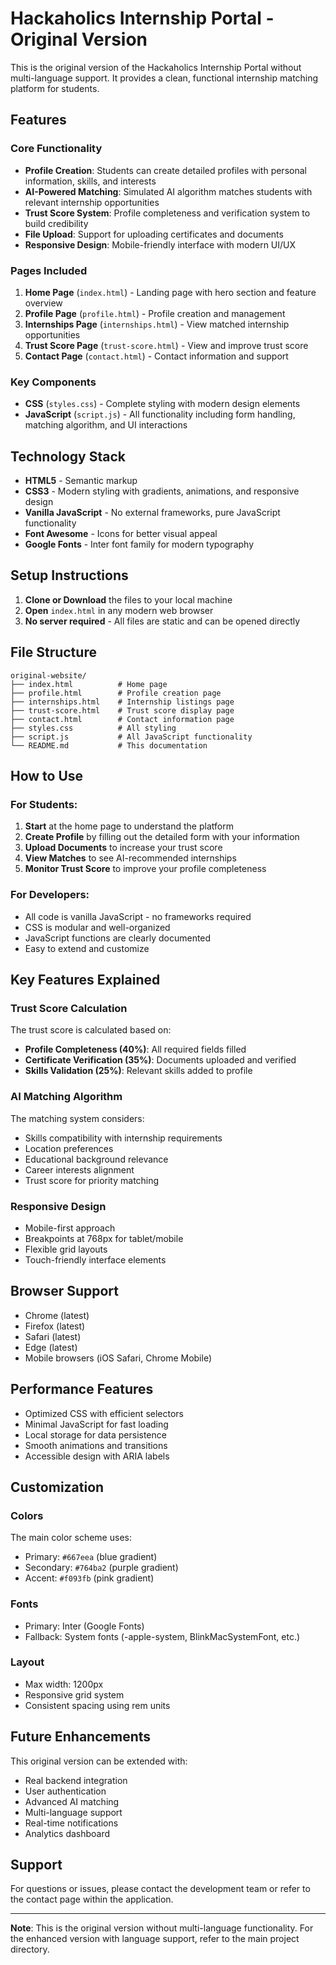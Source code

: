 # Hackaholics Internship Portal - Original Version

This is the original version of the Hackaholics Internship Portal without multi-language support. It provides a clean, functional internship matching platform for students.

## Features

### Core Functionality
- **Profile Creation**: Students can create detailed profiles with personal information, skills, and interests
- **AI-Powered Matching**: Simulated AI algorithm matches students with relevant internship opportunities
- **Trust Score System**: Profile completeness and verification system to build credibility
- **File Upload**: Support for uploading certificates and documents
- **Responsive Design**: Mobile-friendly interface with modern UI/UX

### Pages Included
1. **Home Page** (`index.html`) - Landing page with hero section and feature overview
2. **Profile Page** (`profile.html`) - Profile creation and management
3. **Internships Page** (`internships.html`) - View matched internship opportunities
4. **Trust Score Page** (`trust-score.html`) - View and improve trust score
5. **Contact Page** (`contact.html`) - Contact information and support

### Key Components
- **CSS** (`styles.css`) - Complete styling with modern design elements
- **JavaScript** (`script.js`) - All functionality including form handling, matching algorithm, and UI interactions

## Technology Stack
- **HTML5** - Semantic markup
- **CSS3** - Modern styling with gradients, animations, and responsive design
- **Vanilla JavaScript** - No external frameworks, pure JavaScript functionality
- **Font Awesome** - Icons for better visual appeal
- **Google Fonts** - Inter font family for modern typography

## Setup Instructions

1. **Clone or Download** the files to your local machine
2. **Open** `index.html` in any modern web browser
3. **No server required** - All files are static and can be opened directly

## File Structure
```
original-website/
├── index.html          # Home page
├── profile.html        # Profile creation page
├── internships.html    # Internship listings page
├── trust-score.html    # Trust score display page
├── contact.html        # Contact information page
├── styles.css          # All styling
├── script.js           # All JavaScript functionality
└── README.md           # This documentation
```

## How to Use

### For Students:
1. **Start** at the home page to understand the platform
2. **Create Profile** by filling out the detailed form with your information
3. **Upload Documents** to increase your trust score
4. **View Matches** to see AI-recommended internships
5. **Monitor Trust Score** to improve your profile completeness

### For Developers:
- All code is vanilla JavaScript - no frameworks required
- CSS is modular and well-organized
- JavaScript functions are clearly documented
- Easy to extend and customize

## Key Features Explained

### Trust Score Calculation
The trust score is calculated based on:
- **Profile Completeness (40%)**: All required fields filled
- **Certificate Verification (35%)**: Documents uploaded and verified
- **Skills Validation (25%)**: Relevant skills added to profile

### AI Matching Algorithm
The matching system considers:
- Skills compatibility with internship requirements
- Location preferences
- Educational background relevance
- Career interests alignment
- Trust score for priority matching

### Responsive Design
- Mobile-first approach
- Breakpoints at 768px for tablet/mobile
- Flexible grid layouts
- Touch-friendly interface elements

## Browser Support
- Chrome (latest)
- Firefox (latest)
- Safari (latest)
- Edge (latest)
- Mobile browsers (iOS Safari, Chrome Mobile)

## Performance Features
- Optimized CSS with efficient selectors
- Minimal JavaScript for fast loading
- Local storage for data persistence
- Smooth animations and transitions
- Accessible design with ARIA labels

## Customization

### Colors
The main color scheme uses:
- Primary: `#667eea` (blue gradient)
- Secondary: `#764ba2` (purple gradient)
- Accent: `#f093fb` (pink gradient)

### Fonts
- Primary: Inter (Google Fonts)
- Fallback: System fonts (-apple-system, BlinkMacSystemFont, etc.)

### Layout
- Max width: 1200px
- Responsive grid system
- Consistent spacing using rem units

## Future Enhancements
This original version can be extended with:
- Real backend integration
- User authentication
- Advanced AI matching
- Multi-language support
- Real-time notifications
- Analytics dashboard

## Support
For questions or issues, please contact the development team or refer to the contact page within the application.

---

**Note**: This is the original version without multi-language functionality. For the enhanced version with language support, refer to the main project directory.
